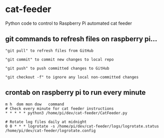 # cat-feeder
Python code to control to Raspberry Pi automated cat feeder

## git commands to refresh files on raspberry pi...
```
"git pull" to refresh files from GitHub

"git commit" to commit new changes to local repo

"git push" to push committed changes to GitHub

"git checkout -f" to ignore any local non-committed changes
```
## crontab on raspberry pi to run every minute
```
m h  dom mon dow   command
# Check every minute for cat feeder instructions
* * * * * python3 /home/pi/dev/cat-feeder/CatFeeder.py

# Rotate log files daily at midnight
0 0 * * * logrotate -s /home/pi/dev/cat-feeder/logs/logrotate.status /home/pi/dev/cat-feeder/logrotate.config
```
